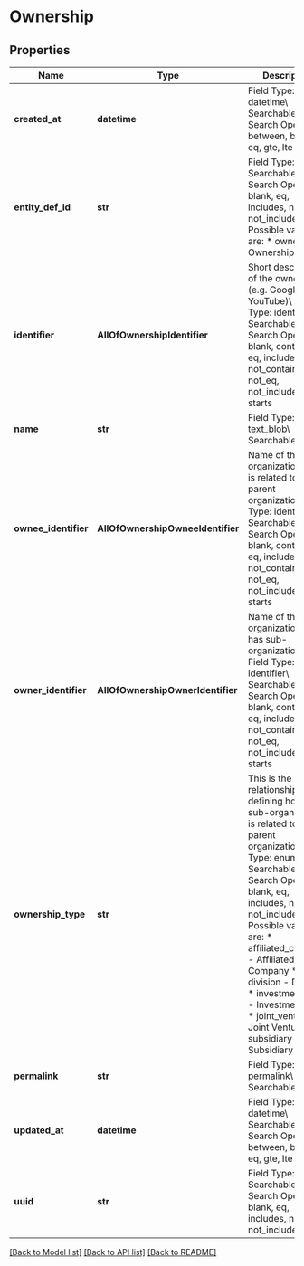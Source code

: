# Ownership

## Properties
Name | Type | Description | Notes
------------ | ------------- | ------------- | -------------
**created_at** | **datetime** | Field Type: datetime\\ Searchable: Yes\\ Search Operators: between, blank, eq, gte, lte  | [optional] 
**entity_def_id** | **str** | Field Type: enum\\ Searchable: Yes\\ Search Operators: blank, eq, includes, not_eq, not_includes\\ Possible values are:  * ownership - Ownership  | [optional] 
**identifier** | **AllOfOwnershipIdentifier** | Short description of the ownership (e.g. Google owns YouTube)\\ Field Type: identifier\\ Searchable: Yes\\ Search Operators: blank, contains, eq, includes, not_contains, not_eq, not_includes, starts  | 
**name** | **str** | Field Type: text_blob\\ Searchable: No  | [optional] 
**ownee_identifier** | **AllOfOwnershipOwneeIdentifier** | Name of the sub-organization that is related to a parent organization\\ Field Type: identifier\\ Searchable: Yes\\ Search Operators: blank, contains, eq, includes, not_contains, not_eq, not_includes, starts  | [optional] 
**owner_identifier** | **AllOfOwnershipOwnerIdentifier** | Name of the organization that has sub-organizations\\ Field Type: identifier\\ Searchable: Yes\\ Search Operators: blank, contains, eq, includes, not_contains, not_eq, not_includes, starts  | [optional] 
**ownership_type** | **str** | This is the relationship defining how a sub-organization is related to a parent organization\\ Field Type: enum\\ Searchable: Yes\\ Search Operators: blank, eq, includes, not_eq, not_includes\\ Possible values are:  * affiliated_company - Affiliated Company  * division - Division  * investment_arm - Investment Arm  * joint_venture - Joint Venture  * subsidiary - Subsidiary  | [optional] 
**permalink** | **str** | Field Type: permalink\\ Searchable: No  | [optional] 
**updated_at** | **datetime** | Field Type: datetime\\ Searchable: Yes\\ Search Operators: between, blank, eq, gte, lte  | [optional] 
**uuid** | **str** | Field Type: uuid\\ Searchable: Yes\\ Search Operators: blank, eq, includes, not_eq, not_includes  | [optional] 

[[Back to Model list]](../README.md#documentation-for-models) [[Back to API list]](../README.md#documentation-for-api-endpoints) [[Back to README]](../README.md)

